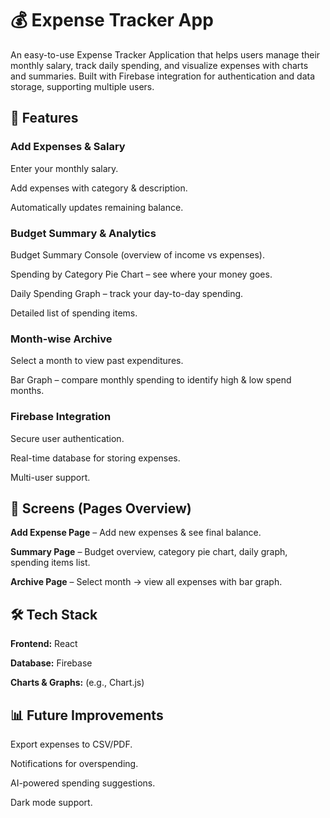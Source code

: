 # 💰 Expense Tracker App

An easy-to-use Expense Tracker Application that helps users manage their monthly salary, track daily spending, and visualize expenses with charts and summaries. Built with Firebase integration for authentication and data storage, supporting multiple users.

## 🚀 Features

### Add Expenses & Salary

Enter your monthly salary.  

Add expenses with category & description.  

Automatically updates remaining balance.  


### Budget Summary & Analytics

Budget Summary Console (overview of income vs expenses).  

Spending by Category Pie Chart – see where your money goes.  

Daily Spending Graph – track your day-to-day spending.  

Detailed list of spending items.  


### Month-wise Archive

Select a month to view past expenditures.  

Bar Graph – compare monthly spending to identify high & low spend months.  


### Firebase Integration

Secure user authentication.  

Real-time database for storing expenses.  

Multi-user support.  


## 📸 Screens (Pages Overview)

**Add Expense Page** – Add new expenses & see final balance.  

**Summary Page** – Budget overview, category pie chart, daily graph, spending items list.  

**Archive Page** – Select month → view all expenses with bar graph.  


## 🛠️ Tech Stack
**Frontend:** React  

**Database:** Firebase  

**Charts & Graphs:** (e.g., Chart.js)  


## 📊 Future Improvements

Export expenses to CSV/PDF.  

Notifications for overspending.  

AI-powered spending suggestions.  

Dark mode support.


